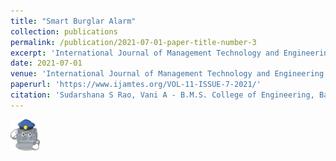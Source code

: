 ```yaml
---
title: "Smart Burglar Alarm"
collection: publications
permalink: /publication/2021-07-01-paper-title-number-3
excerpt: 'International Journal of Management Technology and Engineering'
date: 2021-07-01
venue: 'International Journal of Management Technology and Engineering'
paperurl: 'https://www.ijamtes.org/VOL-11-ISSUE-7-2021/'
citation: 'Sudarshana S Rao, Vani A - B.M.S. College of Engineering, Bangalore, India. Page No : 190-198. DOI:16.10089.IJMTE.2021.V10I7.21.50925 arXiv preprint arXiv:2303.09750.'
---
```


<img src="/images/chor.jpg" height="50px">
